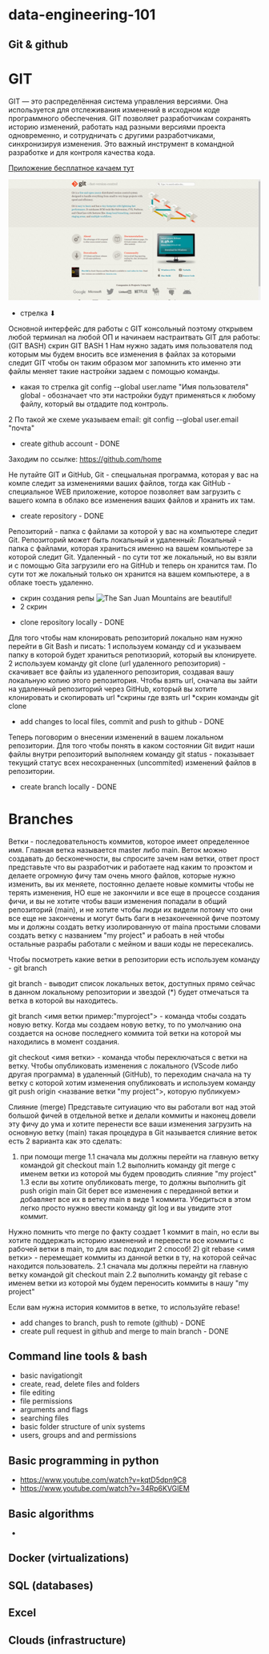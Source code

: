 # data-engineering-101

## Git & github

<h1>GIT</h1>

GIT — это распределённая система управления версиями. Она используется для отслеживания изменений в исходном коде программного обеспечения. GIT позволяет разработчикам сохранять историю изменений, работать над разными версиями проекта одновременно, и сотрудничать с другими разработчиками, синхронизируя изменения. Это важный инструмент в командной разработке и для контроля качества кода.

[Приложение бесплатное качаем тут](https://git-scm.com/)

![Скрин Gita](/img/Скрин%20внутри%20Gita.png)
* стрелка ⬇


Основной интерфейс для работы с GIT консольный поэтому открывем любой терминал на любой ОП и начинаем настраитвать GIT для работы: (GIT BASH)
скрин GIT BASH
1 Нам нужно задать имя пользователя под которым мы будем вносить все изменения в файлах за которыми следит GIT чтобы он таким образом мог запомнить кто именно эти файлы меняет такие настройки задаем с помощью команды.
* какая то стрелка 
git config --global user.name "Имя пользователя"
global - обозначает что эти настройки будут применяться к любому файлу, который вы отдадите под контроль.

2 По такой же схеме указываем email: git config --global user.email "почта"


- create github account - DONE

Заходим по ссылке: https://github.com/home

Не путайте GIT и GitHub, Git - спецыальная программа, которая у вас на компе следит за изменениями ваших файлов, тогда как GitHub - специальное WEB приложение, которое позволяет вам загрузить с вашего компа в облако все изменения ваших файлов и хранить их там.

- create repository - DONE

Репозиторий - папка с файлами за которой у вас на компьютере следит Git.
Репозиторий может быть локальный и удаленный:
Локальный - папка с файлами, которая храниться именно на вашем компьютере за которой следит Git.
Удаленный - по сути тот же локальный, но вы взяли и с помощью Gita загрузили его на GitHub и теперь он хранится там. По сути тот же локальный только он хранится на вашем компьютере, а в облаке тоесть удаленно.
* скрин создания репы 
![The San Juan Mountains are beautiful!](/assets/images/san-juan-mountains.jpg "San Juan Mountains")
* 2 скрин

- clone repository locally - DONE

Для того чтобы нам клонировать репозиторий локально нам нужно перейти в Git Bash и писать:
1 используем команду cd и указываем папку в которой будет храниться репотизорий, который вы клонируете.
2 используем команду git clone (url удаленного репозитория) - скачивает все файлы из удаленного репозитория, создавая вашу локальную копию этого репозитория.
Чтобы взять url, сначала вы зайти на удаленный репозиторий через GitHub, который вы хотите клонировать и скопировать url
*скрины где взять url 
*скрин команды git clone


- add changes to local files, commit and push to github - DONE

Теперь поговорим о внесении изменений в вашем локальном репозитории.
Для того чтобы понять в каком состоянии Git видит наши файлы внутри репозиторий выполняем команду git status - показывает текущий статус всех несохраненных (uncommited) изменений файлов в репозитории.


- create branch locally - DONE
<h1> Branches </h1>
Ветки - последовательность коммитов, которое имеет определенное имя.
Главная ветка называется master либо main.
Веток можно создавать до бесконечности, вы спросите зачем нам ветки, ответ прост представьте что вы разработчик и работаете над каким то проэктом и делаете огромную фичу там очень много файлов, которые нужно изменить, вы их меняете, постоянно делаете новые коммиты чтобы не терять изменения, НО еше не закончили и все еще в процессе создания фичи, и вы не хотите чтобы ваши изменения попадали в общий репозиторий (main), и не хотите чтобы люди их видели потому что они все еще не закончены и могут быть баги в незаконченной фиче поэтому мы и должны создать ветку изолированную от maina простыми словами создать ветку с названием "my project" и рабоать в ней чтобы остальные разрабы работали с мейном и ваши коды не пересекались.


Чтобы посмотреть какие ветки в репозитории есть используем команду - git branch

git branch - выводит список локальных веток, доступных прямо сейчас в данном локальному репозитории и звездой (*) будет отмечаться та ветка в которой вы находитесь.

git branch <имя ветки пример:"myproject"> - команда чтобы создать новую ветку.
Когда мы создаем новую ветку, то по умолчанию она создается на основе последнего коммита той ветки на которой мы находились в момент создания.

git checkout <имя ветки> - команда чтобы переключаться с ветки на ветку.
Чтобы опубликовать изменения с локального (VScode либо другая программа) в удаленный (GitHub), то переходим сначала на ту ветку с которой хотим изменения опубликовать и используем команду git push origin <название ветки "my project">, которую публикуем>

Слияние (merge)
Представьте ситуиацию что вы работали вот над этой большой фичей в отдельной ветке и делали коммиты и наконец довели эту фичу до ума и хотите перенести все ваши изменения загрузить на основную ветку (main) такая процедура в Git называется слияние веток есть 2 варианта как это сделать:
1) при помощи merge 
1.1 сначала мы должны перейти на главную ветку командой git checkout main 
1.2 выполнить команду git merge с именем ветки из которой мы будем проводить слияние "my project"
1.3 если вы хотите опубликовать merge, то должны выполнить git push origin main 
Git берет все изменения с переданной ветки и добавляет все их в ветку main в виде 1 коммита. Убедиться в этом легко просто нужно ввести команду git log и вы увидите этот коммит.

Нужно помнить что merge по факту создает 1 коммит в main, но если вы хотите поддержать историю изменений и перевести все коммиты с рабочей ветки в main, то для вас подходит 2 способ!
2) git rebase <имя ветки> - перемещает коммиты из данной ветки в ту, на которой сейчас находится пользователь.
2.1 сначала мы должны перейти на главную ветку командой git checkout main 
2.2 выполнить команду git rebase с именем ветки из которой мы будем переносить коммиты в нашу "my project"

Если вам нужна история коммитов в ветке, то используйте rebase!

- add changes to branch, push to remote (github) - DONE
- create pull request in github and merge to main branch - DONE

## Command line tools & bash
- basic navigationgit
- create, read, delete files and folders
- file editing
- file permissions
- arguments and flags
- searching files
- basic folder structure of unix systems
- users, groups and and permissions

## Basic programming in python
- https://www.youtube.com/watch?v=kqtD5dpn9C8
- https://www.youtube.com/watch?v=34Rp6KVGIEM
	
## Basic algorithms
- 

## Docker (virtualizations)
## SQL (databases)
## Excel
## Clouds (infrastructure)


